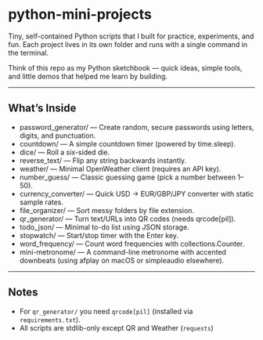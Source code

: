 
# python-mini-projects

Tiny, self-contained Python scripts that I built for practice, experiments, and fun.
Each project lives in its own folder and runs with a single command in the terminal.

Think of this repo as my Python sketchbook — quick ideas, simple tools, and little demos that helped me learn by building.

---

## What’s Inside
- password_generator/ — Create random, secure passwords using letters, digits, and punctuation.
- countdown/ — A simple countdown timer (powered by time.sleep).
- dice/ — Roll a six-sided die.
- reverse_text/ — Flip any string backwards instantly.
- weather/ — Minimal OpenWeather client (requires an API key).
- number_guess/ — Classic guessing game (pick a number between 1–50).
- currency_converter/ — Quick USD → EUR/GBP/JPY converter with static sample rates.
- file_organizer/ — Sort messy folders by file extension.
- qr_generator/ — Turn text/URLs into QR codes (needs qrcode[pil]).
- todo_json/ — Minimal to-do list using JSON storage.
- stopwatch/ — Start/stop timer with the Enter key.
- word_frequency/ — Count word frequencies with collections.Counter.
- mini-metronome/ — A command-line metronome with accented downbeats (using afplay on macOS or simpleaudio elsewhere).

---

## Notes
- For `qr_generator/` you need `qrcode[pil]` (installed via `requirements.txt`).
- All scripts are stdlib-only except QR and Weather (`requests`)
